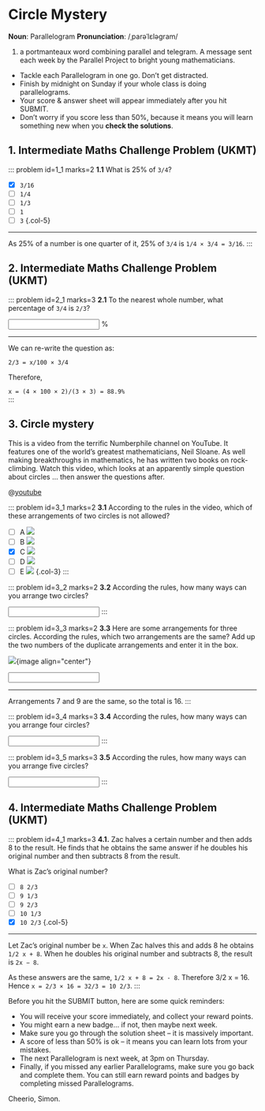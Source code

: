 # Circle Mystery

<div class="dictionary">

__Noun__: Parallelogram
__Pronunciation__: /ˌparəˈlɛləɡram/

1. a portmanteaux word combining parallel and telegram. A message sent each
week by the Parallel Project to bright young mathematicians.

</div>

*	Tackle each Parallelogram in one go. Don’t get distracted.
*	Finish by midnight on Sunday if your whole class is doing parallelograms.
*	Your score & answer sheet will appear immediately after you hit SUBMIT.
*	Don’t worry if you score less than 50%, because it means you will learn something new when you __check the solutions__.


## 1. Intermediate Maths Challenge Problem (UKMT)
<!--- 2014 (1) --->

::: problem id=1_1 marks=2
__1.1__ What is 25% of `3/4`?

* [x] `3/16`
* [ ] `1/4`
* [ ] `1/3`
* [ ] `1`
* [ ] `3`
{.col-5}

---

As 25% of a number is one quarter of it, 25% of `3/4` is `1/4 × 3/4 = 3/16`.
:::


## 2. Intermediate Maths Challenge Problem (UKMT)
<!--- 2014 (1) Extension --->

::: problem id=2_1 marks=3
__2.1__ To the nearest whole number, what percentage of `3/4` is `2/3`?

<input type="number" solution="89"/> %

---

We can re-write the question as:  

`2/3 = x/100 × 3/4`  

Therefore,  

`x = (4 × 100 × 2)/(3 × 3) = 88.9%`  
:::


## 3. Circle mystery

This is a video from the terrific Numberphile channel on YouTube. It features one of the world’s greatest mathematicians, Neil Sloane. As well making breakthroughs in mathematics, he has written two books on rock-climbing. Watch this video, which looks at an apparently simple question about circles … then answer the questions after.

@[youtube](bRIL9kMJJSc?end=413&rel=0)  

::: problem id=3_1 marks=2
__3.1__ According to the rules in the video, which of these arrangements of two circles is not allowed?

* [ ] A ![](/resources/9-27-circle-mystery/3-circle-a.png)
* [ ] B ![](/resources/9-27-circle-mystery/3-circle-b.png)
* [x] C ![](/resources/9-27-circle-mystery/3-circle-c.png)
* [ ] D ![](/resources/9-27-circle-mystery/3-circle-d.png)
* [ ] E ![](/resources/9-27-circle-mystery/3-circle-e.png)
{.col-3}
:::

::: problem id=3_2 marks=2
__3.2__ According the rules, how many ways can you arrange two circles?

<input type="number" solution="3"/>
:::

::: problem id=3_3 marks=2
__3.3__ Here are some arrangements for three circles. According the rules, which two arrangements are the same? Add up the two numbers of the duplicate arrangements and enter it in the box.

![](/resources/9-27-circle-mystery/3-circles.png){image align="center"}

<input type="number" solution="16"/>

---

Arrangements 7 and 9 are the same, so the total is 16.
:::

::: problem id=3_4 marks=3
__3.4__ According the rules, how many ways can you arrange four circles?

<input type="number" solution="173"/>
:::

::: problem id=3_5 marks=3
__3.5__ According the rules, how many ways can you arrange five circles?

<input type="number" solution="16951"/>
:::


## 4. Intermediate Maths Challenge Problem (UKMT)
<!--- 2014 (15) --->

::: problem id=4_1 marks=3
__4.1.__ Zac halves a certain number and then adds 8 to the result. He finds that he obtains the same answer if he doubles his original number and then subtracts 8 from the result.  

What is Zac’s original number?

* [ ] `8 2/3`
* [ ] `9 1/3`
* [ ] `9 2/3`
* [ ] `10 1/3`
* [x] `10 2/3`
{.col-5}

---

Let Zac’s original number be `x`. When Zac halves this and adds 8 he obtains `1/2 x + 8`. When he doubles his original number and subtracts 8, the result is `2x − 8`.  

As these answers are the same, `1/2 x + 8 = 2x - 8`. Therefore 3/2 x = 16. Hence `x = 2/3 × 16 = 32/3 = 10 2/3`.
:::


Before you hit the SUBMIT button, here are some quick reminders:

*	You will receive your score immediately, and collect your reward points.
*	You might earn a new badge... if not, then maybe next week.
*	Make sure you go through the solution sheet – it is massively important.
*	A score of less than 50% is ok – it means you can learn lots from your mistakes.
*	The next Parallelogram is next week, at 3pm on Thursday.
*	Finally, if you missed any earlier Parallelograms, make sure you go back and complete them. You can still earn reward points and badges by completing missed Parallelograms.

Cheerio,
Simon.
